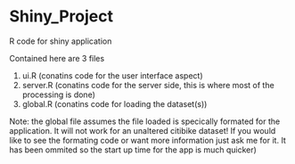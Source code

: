 # Shiny_Project
R code for shiny application

Contained here are 3 files
1) ui.R (conatins code for the user interface aspect)
2) server.R (conatins code for the server side, this is where most of the processing is done)
3) global.R (conatins code for loading the dataset(s)) 

Note: the global file assumes the file loaded is specically formated for the application. It will not work for an unaltered citibike dataset! If you would like to see the formating code or want more information just ask me for it. It has been ommited so the start up time for the app is much quicker)
